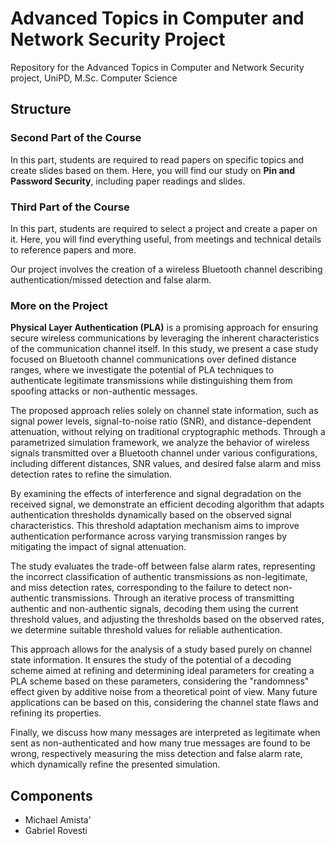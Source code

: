 # Advanced Topics in Computer and Network Security Project
Repository for the Advanced Topics in Computer and Network Security project, UniPD, M.Sc. Computer Science

## Structure

### Second Part of the Course
In this part, students are required to read papers on specific topics and create slides based on them. Here, you will find our study on **Pin and Password Security**, including paper readings and slides.

### Third Part of the Course
In this part, students are required to select a project and create a paper on it. Here, you will find everything useful, from meetings and technical details to reference papers and more.

Our project involves the creation of a wireless Bluetooth channel describing authentication/missed detection and false alarm.

### More on the Project

**Physical Layer Authentication (PLA)** is a promising approach for ensuring secure wireless communications by leveraging the inherent characteristics of the communication channel itself. In this study, we present a case study focused on Bluetooth channel communications over defined distance ranges, where we investigate the potential of PLA techniques to authenticate legitimate transmissions while distinguishing them from spoofing attacks or non-authentic messages.

The proposed approach relies solely on channel state information, such as signal power levels, signal-to-noise ratio (SNR), and distance-dependent attenuation, without relying on traditional cryptographic methods. Through a parametrized simulation framework, we analyze the behavior of wireless signals transmitted over a Bluetooth channel under various configurations, including different distances, SNR values, and desired false alarm and miss detection rates to refine the simulation.

By examining the effects of interference and signal degradation on the received signal, we demonstrate an efficient decoding algorithm that adapts authentication thresholds dynamically based on the observed signal characteristics. This threshold adaptation mechanism aims to improve authentication performance across varying transmission ranges by mitigating the impact of signal attenuation.

The study evaluates the trade-off between false alarm rates, representing the incorrect classification of authentic transmissions as non-legitimate, and miss detection rates, corresponding to the failure to detect non-authentic transmissions. Through an iterative process of transmitting authentic and non-authentic signals, decoding them using the current threshold values, and adjusting the thresholds based on the observed rates, we determine suitable threshold values for reliable authentication.

This approach allows for the analysis of a study based purely on channel state information. It ensures the study of the potential of a decoding scheme aimed at refining and determining ideal parameters for creating a PLA scheme based on these parameters, considering the "randomness" effect given by additive noise from a theoretical point of view. Many future applications can be based on this, considering the channel state flaws and refining its properties.

Finally, we discuss how many messages are interpreted as legitimate when sent as non-authenticated and how many true messages are found to be wrong, respectively measuring the miss detection and false alarm rate, which dynamically refine the presented simulation.

## Components

- Michael Amista'
- Gabriel Rovesti

